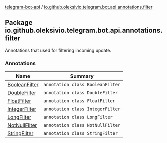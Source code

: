 [telegram-bot-api](../index.md) / [io.github.oleksivio.telegram.bot.api.annotations.filter](./index.md)

## Package io.github.oleksivio.telegram.bot.api.annotations.filter

Annotations that used for filtering incoming update.

### Annotations

| Name | Summary |
|---|---|
| [BooleanFilter](-boolean-filter/index.md) | `annotation class BooleanFilter` |
| [DoubleFilter](-double-filter/index.md) | `annotation class DoubleFilter` |
| [FloatFilter](-float-filter/index.md) | `annotation class FloatFilter` |
| [IntegerFilter](-integer-filter/index.md) | `annotation class IntegerFilter` |
| [LongFilter](-long-filter/index.md) | `annotation class LongFilter` |
| [NotNullFilter](-not-null-filter/index.md) | `annotation class NotNullFilter` |
| [StringFilter](-string-filter/index.md) | `annotation class StringFilter` |
